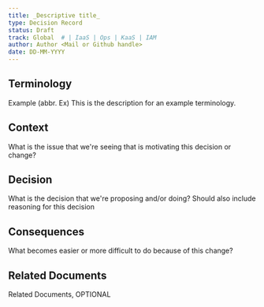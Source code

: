 ```yaml
---
title: _Descriptive title_
type: Decision Record
status: Draft
track: Global  # | IaaS | Ops | KaaS | IAM
author: Author <Mail or Github handle>
date: DD-MM-YYYY
---
```


<!---
This is a template striving to provide a starting point for
creating a decision record adhering to scs-0001.
Replace at least all text in the sections not marked as OPTIONAL.
See https://github.com/SovereignCloudStack/standards/blob/main/Standards/scs-0001-v1-sovereign-cloud-standards.md
--->

## Terminology

Example (abbr. Ex)
  This is the description for an example terminology.

## Context

What is the issue that we're seeing that is motivating this decision or change?

## Decision

What is the decision that we're proposing and/or doing?
Should also include reasoning for this decision

## Consequences

What becomes easier or more difficult to do because of this change?

## Related Documents

Related Documents, OPTIONAL
